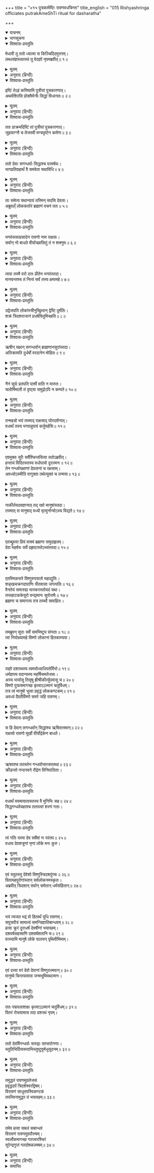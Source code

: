 +++
title = "०१५ पुत्रकामेष्टिः रावणवधचिन्ता"
title_english = "015 Rishyashringa officiates putrakAmeShTi ritual for dasharatha"

+++
<details open><summary>वाचनम्</summary>

<div class="audioEmbed"  caption="श्रीराम-हरिसीताराममूर्ति-घनपाठिभ्यां वचनम्" src="https://archive.org/download/Ramayana-recitation-Sriram-harisItArAmamUrti-Ghanapaati-v2/Kanda_1/Kanda_1_BK-015-Putrakaamesti_-_Raavana_Vadhayojanaa.mp3"></div>
</details>



<details><summary>भागसूचना</summary>

15. ऋष्यशृंगद्वारा राजा दशरथके पुत्रेष्टि यज्ञका आरम्भ, देवताओंकी प्रार्थनासे ब्रह्माजीका रावणके वधका उपाय ढूँढ़ निकालना तथा भगवान् विष्णुका देवताओंको आश्वासन देना
</details>

<details open><summary>विश्वास-प्रस्तुतिः</summary>

मेधावी तु ततो ध्यात्वा स किञ्चिदिदमुत्तरम्।  
लब्धसंज्ञस्ततस्तं तु वेदज्ञो नृपमब्रवीत्॥ १॥
</details>

<details><summary>मूलम्</summary>

मेधावी तु ततो ध्यात्वा स किञ्चिदिदमुत्तरम्।  
लब्धसंज्ञस्ततस्तं तु वेदज्ञो नृपमब्रवीत्॥ १॥
</details>

<details><summary>अनुवाद (हिन्दी)</summary>

महात्मा ऋष्यशृंग बड़े मेधावी और वेदोंके ज्ञाता थे। उन्होंने थोड़ी देरतक ध्यान लगाकर अपने भावी कर्तव्यका निश्चय किया। फिर ध्यानसे विरत हो वे राजासे इस प्रकार बोले—॥ १॥
</details>

<details open><summary>विश्वास-प्रस्तुतिः</summary>

इष्टिं तेऽहं करिष्यामि पुत्रीयां पुत्रकारणात्।  
अथर्वशिरसि प्रोक्तैर्मन्त्रैः सिद्धां विधानतः॥ २॥
</details>

<details><summary>मूलम्</summary>

इष्टिं तेऽहं करिष्यामि पुत्रीयां पुत्रकारणात्।  
अथर्वशिरसि प्रोक्तैर्मन्त्रैः सिद्धां विधानतः॥ २॥
</details>

<details><summary>अनुवाद (हिन्दी)</summary>

‘महाराज! मैं आपको पुत्रकी प्राप्ति करानेके लिये अथर्ववेदके मन्त्रोंसे पुत्रेष्टि नामक यज्ञ करूँगा। वेदोक्त विधिके अनुसार अनुष्ठान करनेपर वह यज्ञ अवश्य सफल होगा’॥ २॥
</details>

<details open><summary>विश्वास-प्रस्तुतिः</summary>

ततः प्राक्रमदिष्टिं तां पुत्रीयां पुत्रकारणात्।  
जुहावाग्नौ च तेजस्वी मन्त्रदृष्टेन कर्मणा॥ ३॥
</details>

<details><summary>मूलम्</summary>

ततः प्राक्रमदिष्टिं तां पुत्रीयां पुत्रकारणात्।  
जुहावाग्नौ च तेजस्वी मन्त्रदृष्टेन कर्मणा॥ ३॥
</details>

<details><summary>अनुवाद (हिन्दी)</summary>

यह कहकर उन तेजस्वी ऋषिने पुत्रप्राप्तिके उद्देश्यसे पुत्रेष्टि नामक यज्ञ प्रारम्भ किया और श्रौतविधिके अनुसार अग्निमें आहुति डाली॥ ३॥
</details>

<details open><summary>विश्वास-प्रस्तुतिः</summary>

ततो देवाः सगन्धर्वाः सिद्धाश्च परमर्षयः।  
भागप्रतिग्रहार्थं वै समवेता यथाविधि॥ ४॥
</details>

<details><summary>मूलम्</summary>

ततो देवाः सगन्धर्वाः सिद्धाश्च परमर्षयः।  
भागप्रतिग्रहार्थं वै समवेता यथाविधि॥ ४॥
</details>

<details><summary>अनुवाद (हिन्दी)</summary>

तब देवता, सिद्ध, गन्धर्व और महर्षिगण विधिके अनुसार अपना-अपना भाग ग्रहण करनेके लिये उस यज्ञमें एकत्र हुए॥ ४॥
</details>

<details open><summary>विश्वास-प्रस्तुतिः</summary>

ताः समेत्य यथान्यायं तस्मिन् सदसि देवताः।  
अब्रुवल्ँ लोककर्तारं ब्रह्माणं वचनं ततः॥ ५॥
</details>

<details><summary>मूलम्</summary>

ताः समेत्य यथान्यायं तस्मिन् सदसि देवताः।  
अब्रुवल्ँ लोककर्तारं ब्रह्माणं वचनं ततः॥ ५॥
</details>

<details><summary>अनुवाद (हिन्दी)</summary>

उस यज्ञ-सभामें क्रमशः एकत्र होकर (दूसरोंकी दृष्टिसे अदृश्य रहते हुए) सब देवता लोककर्ता ब्रह्माजीसे इस प्रकार बोले—॥ ५॥
</details>

<details open><summary>विश्वास-प्रस्तुतिः</summary>

भगवंस्त्वत्प्रसादेन रावणो नाम राक्षसः।  
सर्वान् नो बाधते वीर्याच्छासितुं तं न शक्नुमः॥ ६॥
</details>

<details><summary>मूलम्</summary>

भगवंस्त्वत्प्रसादेन रावणो नाम राक्षसः।  
सर्वान् नो बाधते वीर्याच्छासितुं तं न शक्नुमः॥ ६॥
</details>

<details><summary>अनुवाद (हिन्दी)</summary>

‘भगवन्! रावण नामक राक्षस आपका कृपाप्रसाद पाकर अपने बलसे हम सब लोगोंको बड़ा कष्ट दे रहा है। हममें इतनी शक्ति नहीं है कि अपने पराक्रमसे उसको दबा सकें॥ ६॥
</details>

<details open><summary>विश्वास-प्रस्तुतिः</summary>

त्वया तस्मै वरो दत्तः प्रीतेन भगवंस्तदा।  
मानयन्तश्च तं नित्यं सर्वं तस्य क्षमामहे॥ ७॥
</details>

<details><summary>मूलम्</summary>

त्वया तस्मै वरो दत्तः प्रीतेन भगवंस्तदा।  
मानयन्तश्च तं नित्यं सर्वं तस्य क्षमामहे॥ ७॥
</details>

<details><summary>अनुवाद (हिन्दी)</summary>

‘प्रभो! आपने प्रसन्न होकर उसे वर दे दिया है। तबसे हमलोग उस वरका सदा समादर करते हुए उसके सारे अपराधोंको सहते चले आ रहे हैं॥ ७॥
</details>

<details open><summary>विश्वास-प्रस्तुतिः</summary>

उद्वेजयति लोकांस्त्रीनुच्छ्रितान् द्वेष्टि दुर्मतिः।  
शक्रं त्रिदशराजानं प्रधर्षयितुमिच्छति॥ ८॥
</details>

<details><summary>मूलम्</summary>

उद्वेजयति लोकांस्त्रीनुच्छ्रितान् द्वेष्टि दुर्मतिः।  
शक्रं त्रिदशराजानं प्रधर्षयितुमिच्छति॥ ८॥
</details>

<details><summary>अनुवाद (हिन्दी)</summary>

‘उसने तीनों लोकोंके प्राणियोंका नाकोंदम कर रखा है। वह दुष्टात्मा जिनको कुछ ऊँची स्थितिमें देखता है, उन्हींके साथ द्वेष करने लगता है। देवराज इन्द्रको परास्त करनेकी अभिलाषा रखता है॥ ८॥
</details>

<details open><summary>विश्वास-प्रस्तुतिः</summary>

ऋषीन् यक्षान् सगन्धर्वान् ब्राह्मणानसुरांस्तदा।  
अतिक्रामति दुर्धर्षो वरदानेन मोहितः॥ ९॥
</details>

<details><summary>मूलम्</summary>

ऋषीन् यक्षान् सगन्धर्वान् ब्राह्मणानसुरांस्तदा।  
अतिक्रामति दुर्धर्षो वरदानेन मोहितः॥ ९॥
</details>

<details><summary>अनुवाद (हिन्दी)</summary>

‘आपके वरदानसे मोहित होकर वह इतना उद्दण्ड हो गया है कि ऋषियों, यक्षों, गन्धर्वों, असुरों तथा ब्राह्मणोंको पीड़ा देता और उनका अपमान करता फिरता है॥ ९॥
</details>

<details open><summary>विश्वास-प्रस्तुतिः</summary>

नैनं सूर्यः प्रतपति पार्श्वे वाति न मारुतः।  
चलोर्मिमाली तं दृष्ट्वा समुद्रोऽपि न कम्पते॥ १०॥
</details>

<details><summary>मूलम्</summary>

नैनं सूर्यः प्रतपति पार्श्वे वाति न मारुतः।  
चलोर्मिमाली तं दृष्ट्वा समुद्रोऽपि न कम्पते॥ १०॥
</details>

<details><summary>अनुवाद (हिन्दी)</summary>

‘सूर्य उसको ताप नहीं पहुँचा सकते। वायु उसके पास जोरसे नहीं चलती तथा जिसकी उत्ताल तरंगें सदा ऊपर-नीचे होती रहती हैं, वह समुद्र भी रावणको देखकर भयके मारे स्तब्ध-सा हो जाता है—उसमें कम्पन नहीं होता॥ १०॥
</details>

<details open><summary>विश्वास-प्रस्तुतिः</summary>

तन्महन्नो भयं तस्माद् राक्षसाद् घोरदर्शनात्।  
वधार्थं तस्य भगवन्नुपायं कर्तुमर्हसि॥ ११॥
</details>

<details><summary>मूलम्</summary>

तन्महन्नो भयं तस्माद् राक्षसाद् घोरदर्शनात्।  
वधार्थं तस्य भगवन्नुपायं कर्तुमर्हसि॥ ११॥
</details>

<details><summary>अनुवाद (हिन्दी)</summary>

‘वह राक्षस देखनेमें भी बड़ा भयंकर है। उससे हमें महान् भय प्राप्त हो रहा है; अतः भगवन्! उसके वधके लिये आपको कोई-न-कोई उपाय अवश्य करना चाहिये’॥ ११॥
</details>

<details open><summary>विश्वास-प्रस्तुतिः</summary>

एवमुक्तः सुरैः सर्वैश्चिन्तयित्वा ततोऽब्रवीत्।  
हन्तायं विदितस्तस्य वधोपायो दुरात्मनः॥ १२॥  
तेन गन्धर्वयक्षाणां देवतानां च रक्षसाम्।  
अवध्योऽस्मीति वागुक्ता तथेत्युक्तं च तन्मया॥ १३॥
</details>

<details><summary>मूलम्</summary>

एवमुक्तः सुरैः सर्वैश्चिन्तयित्वा ततोऽब्रवीत्।  
हन्तायं विदितस्तस्य वधोपायो दुरात्मनः॥ १२॥  
तेन गन्धर्वयक्षाणां देवतानां च रक्षसाम्।  
अवध्योऽस्मीति वागुक्ता तथेत्युक्तं च तन्मया॥ १३॥
</details>

<details><summary>अनुवाद (हिन्दी)</summary>

समस्त देवताओंके ऐसा कहनेपर ब्रह्माजी कुछ सोचकर बोले—‘देवताओ! लो, उस दुरात्माके वधका उपाय मेरी समझमें आ गया। उसने वर माँगते समय यह बात कही थी कि मैं गन्धर्व, यक्ष, देवता तथा राक्षसोंके हाथसे न मारा जाऊँ। मैंने भी ‘तथास्तु’ कहकर उसकी प्रार्थना स्वीकार कर ली॥ १२-१३॥
</details>

<details open><summary>विश्वास-प्रस्तुतिः</summary>

नाकीर्तयदवज्ञानात् तद् रक्षो मानुषांस्तदा।  
तस्मात् स मानुषाद् वध्यो मृत्युर्नान्योऽस्य विद्यते॥ १४॥
</details>

<details><summary>मूलम्</summary>

नाकीर्तयदवज्ञानात् तद् रक्षो मानुषांस्तदा।  
तस्मात् स मानुषाद् वध्यो मृत्युर्नान्योऽस्य विद्यते॥ १४॥
</details>

<details><summary>अनुवाद (हिन्दी)</summary>

‘मनुष्योंको तो वह तुच्छ समझता था, इसलिये उनके प्रति अवहेलना होनेके कारण उनसे अवध्य होनेका वरदान नहीं माँगा। इसलिये अब मनुष्यके हाथसे ही उसका वध होगा। मनुष्यके सिवा दूसरा कोई उसकी मृत्युका कारण नहीं है’॥ १४॥
</details>

<details open><summary>विश्वास-प्रस्तुतिः</summary>

एतच्छ्रुत्वा प्रियं वाक्यं ब्रह्मणा समुदाहृतम्।  
देवा महर्षयः सर्वे प्रहृष्टास्तेऽभवंस्तदा॥ १५॥
</details>

<details><summary>मूलम्</summary>

एतच्छ्रुत्वा प्रियं वाक्यं ब्रह्मणा समुदाहृतम्।  
देवा महर्षयः सर्वे प्रहृष्टास्तेऽभवंस्तदा॥ १५॥
</details>

<details><summary>अनुवाद (हिन्दी)</summary>

ब्रह्माजीकी कही हुई यह प्रिय बात सुनकर उस समय समस्त देवता और महर्षि बड़े प्रसन्न हुए॥ १५॥
</details>

<details open><summary>विश्वास-प्रस्तुतिः</summary>

एतस्मिन्नन्तरे विष्णुरुपयातो महाद्युतिः।  
शङ्खचक्रगदापाणिः पीतवासा जगत्पतिः॥ १६॥  
वैनतेयं समारुह्य भास्करस्तोयदं यथा।  
तप्तहाटककेयूरो वन्द्यमानः सुरोत्तमैः॥ १७॥  
ब्रह्मणा च समागत्य तत्र तस्थौ समाहितः।
</details>

<details><summary>मूलम्</summary>

एतस्मिन्नन्तरे विष्णुरुपयातो महाद्युतिः।  
शङ्खचक्रगदापाणिः पीतवासा जगत्पतिः॥ १६॥  
वैनतेयं समारुह्य भास्करस्तोयदं यथा।  
तप्तहाटककेयूरो वन्द्यमानः सुरोत्तमैः॥ १७॥  
ब्रह्मणा च समागत्य तत्र तस्थौ समाहितः।
</details>

<details><summary>अनुवाद (हिन्दी)</summary>

इसी समय महान् तेजस्वी जगत्पति भगवान् विष्णु भी मेघके ऊपर स्थित हुए सूर्यकी भाँति गरुड़पर सवार हो वहाँ आ पहुँचे। उनके शरीरपर पीताम्बर और हाथोंमें शङ्ख, चक्र एवं गदा आदि आयुध शोभा पा रहे थे। उनकी दोनों भुजाओंमें तपाये हुए सुवर्णके बने केयूर प्रकाशित हो रहे थे। उस समय सम्पूर्ण देवताओंने उनकी वन्दना की और वे ब्रह्माजीसे मिलकर सावधानीके साथ सभामें विराजमान हो गये॥ १६-१७ १/२॥
</details>

<details open><summary>विश्वास-प्रस्तुतिः</summary>

तमब्रुवन् सुराः सर्वे समभिष्टूय संनताः॥ १८॥  
त्वां नियोक्ष्यामहे विष्णो लोकानां हितकाम्यया।
</details>

<details><summary>मूलम्</summary>

तमब्रुवन् सुराः सर्वे समभिष्टूय संनताः॥ १८॥  
त्वां नियोक्ष्यामहे विष्णो लोकानां हितकाम्यया।
</details>

<details><summary>अनुवाद (हिन्दी)</summary>

तब समस्त देवताओंने विनीत भावसे उनकी स्तुति करके कहा—‘सर्वव्यापी परमेश्वर! हम तीनों लोकोंके हितकी कामनासे आपके ऊपर एक महान् कार्यका भार दे रहे हैं॥ १८ १/२॥
</details>

<details open><summary>विश्वास-प्रस्तुतिः</summary>

राज्ञो दशरथस्य त्वमयोध्याधिपतेर्विभो॥ १९॥  
धर्मज्ञस्य वदान्यस्य महर्षिसमतेजसः।  
अस्य भार्यासु तिसृषु ह्रीश्रीकीर्त्युपमासु च॥ २०॥  
विष्णो पुत्रत्वमागच्छ कृत्वाऽऽत्मानं चतुर्विधम्।  
तत्र त्वं मानुषो भूत्वा प्रवृद्धं लोककण्टकम्॥ २१॥  
अवध्यं दैवतैर्विष्णो समरे जहि रावणम्।
</details>

<details><summary>मूलम्</summary>

राज्ञो दशरथस्य त्वमयोध्याधिपतेर्विभो॥ १९॥  
धर्मज्ञस्य वदान्यस्य महर्षिसमतेजसः।  
अस्य भार्यासु तिसृषु ह्रीश्रीकीर्त्युपमासु च॥ २०॥  
विष्णो पुत्रत्वमागच्छ कृत्वाऽऽत्मानं चतुर्विधम्।  
तत्र त्वं मानुषो भूत्वा प्रवृद्धं लोककण्टकम्॥ २१॥  
अवध्यं दैवतैर्विष्णो समरे जहि रावणम्।
</details>

<details><summary>अनुवाद (हिन्दी)</summary>

‘प्रभो! अयोध्याके राजा दशरथ धर्मज्ञ, उदार तथा महर्षियोंके समान तेजस्वी हैं। उनके तीन रानियाँ हैं जो ह्री, श्री और कीर्ति—इन तीन देवियोंके समान हैं। विष्णुदेव! आप अपने चार स्वरूप बनाकर राजाकी उन तीनों रानियोंके गर्भसे पुत्ररूपमें अवतार ग्रहण कीजिये। इस प्रकार मनुष्यरूपमें प्रकट होकर आप संसारके लिये प्रबल कण्टकरूप रावणको, जो देवताओंके लिये अवध्य है, समरभूमिमें मार डालिये॥ १९—२१ १/२॥
</details>

<details open><summary>विश्वास-प्रस्तुतिः</summary>

स हि देवान् सगन्धर्वान् सिद्धांश्च ऋषिसत्तमान्॥ २२॥  
राक्षसो रावणो मूर्खो वीर्योद्रेकेण बाधते।
</details>

<details><summary>मूलम्</summary>

स हि देवान् सगन्धर्वान् सिद्धांश्च ऋषिसत्तमान्॥ २२॥  
राक्षसो रावणो मूर्खो वीर्योद्रेकेण बाधते।
</details>

<details><summary>अनुवाद (हिन्दी)</summary>

‘वह मूर्ख राक्षस रावण अपने बढ़े हुए पराक्रमसे देवता, गन्धर्व, सिद्ध तथा श्रेष्ठ महर्षियोंको बहुत कष्ट दे रहा है॥ २२ १/२॥
</details>

<details open><summary>विश्वास-प्रस्तुतिः</summary>

ऋषयश्च ततस्तेन गन्धर्वाप्सरसस्तथा॥ २३॥  
क्रीडन्तो नन्दनवने रौद्रेण विनिपातिताः।
</details>

<details><summary>मूलम्</summary>

ऋषयश्च ततस्तेन गन्धर्वाप्सरसस्तथा॥ २३॥  
क्रीडन्तो नन्दनवने रौद्रेण विनिपातिताः।
</details>

<details><summary>अनुवाद (हिन्दी)</summary>

‘उस रौद्र निशाचरने ऋषियोंको तथा नन्दनवनमें क्रीड़ा करनेवाले गन्धर्वों और अप्सराओंको भी स्वर्गसे भूमिपर गिरा दिया है॥ २३ १/२॥
</details>

<details open><summary>विश्वास-प्रस्तुतिः</summary>

वधार्थं वयमायातास्तस्य वै मुनिभिः सह॥ २४॥  
सिद्धगन्धर्वयक्षाश्च ततस्त्वां शरणं गताः।
</details>

<details><summary>मूलम्</summary>

वधार्थं वयमायातास्तस्य वै मुनिभिः सह॥ २४॥  
सिद्धगन्धर्वयक्षाश्च ततस्त्वां शरणं गताः।
</details>

<details><summary>अनुवाद (हिन्दी)</summary>

‘इसलिये मुनियोंसहित हम सब सिद्ध, गन्धर्व, यक्ष तथा देवता उसके वधके लिये आपकी शरणमें आये हैं॥ २४ १/२॥
</details>

<details open><summary>विश्वास-प्रस्तुतिः</summary>

त्वं गतिः परमा देव सर्वेषां नः परंतप॥ २५॥  
वधाय देवशत्रूणां नृणां लोके मनः कुरु।
</details>

<details><summary>मूलम्</summary>

त्वं गतिः परमा देव सर्वेषां नः परंतप॥ २५॥  
वधाय देवशत्रूणां नृणां लोके मनः कुरु।
</details>

<details><summary>अनुवाद (हिन्दी)</summary>

‘शत्रुओंको संताप देनेवाले देव! आप ही हम सब लोगोंकी परमगति हैं, अतः इन देवद्रोहियोंका वध करनेके लिये आप मनुष्यलोकमें अवतार लेनेका निश्चय कीजिये’॥ २५ १/२॥
</details>

<details open><summary>विश्वास-प्रस्तुतिः</summary>

एवं स्तुतस्तु देवेशो विष्णुस्त्रिदशपुंगवः॥ २६॥  
पितामहपुरोगांस्तान् सर्वलोकनमस्कृतः।  
अब्रवीत् त्रिदशान् सर्वान् समेतान् धर्मसंहितान्॥ २७॥
</details>

<details><summary>मूलम्</summary>

एवं स्तुतस्तु देवेशो विष्णुस्त्रिदशपुंगवः॥ २६॥  
पितामहपुरोगांस्तान् सर्वलोकनमस्कृतः।  
अब्रवीत् त्रिदशान् सर्वान् समेतान् धर्मसंहितान्॥ २७॥
</details>

<details><summary>अनुवाद (हिन्दी)</summary>

उनके इस प्रकार स्तुति करनेपर सर्वलोक-वन्दित देवप्रवर देवाधिदेव भगवान् विष्णुने वहाँ एकत्र हुए उन समस्त ब्रह्मा आदि धर्मपरायण देवताओंसे कहा—॥ २६-२७॥
</details>

<details open><summary>विश्वास-प्रस्तुतिः</summary>

भयं त्यजत भद्रं वो हितार्थं युधि रावणम्।  
सपुत्रपौत्रं सामात्यं समन्त्रिज्ञातिबान्धवम्॥ २८॥  
हत्वा क्रूरं दुराधर्षं देवर्षीणां भयावहम्।  
दशवर्षसहस्राणि दशवर्षशतानि च॥ २९॥  
वत्स्यामि मानुषे लोके पालयन् पृथिवीमिमाम्।
</details>

<details><summary>मूलम्</summary>

भयं त्यजत भद्रं वो हितार्थं युधि रावणम्।  
सपुत्रपौत्रं सामात्यं समन्त्रिज्ञातिबान्धवम्॥ २८॥  
हत्वा क्रूरं दुराधर्षं देवर्षीणां भयावहम्।  
दशवर्षसहस्राणि दशवर्षशतानि च॥ २९॥  
वत्स्यामि मानुषे लोके पालयन् पृथिवीमिमाम्।
</details>

<details><summary>अनुवाद (हिन्दी)</summary>

‘देवगण! तुम्हारा कल्याण हो। तुम भयको त्याग दो। मैं तुम्हारा हित करनेके लिये रावणको पुत्र, पौत्र, अमात्य, मन्त्री और बन्धु-बान्धवोंसहित युद्धमें मार डालूँगा। देवताओं तथा ऋषियोंको भय देनेवाले उस क्रूर एवं दुर्धर्ष राक्षसका नाश करके मैं ग्यारह हजार वर्षोंतक इस पृथ्वीका पालन करता हुआ मनुष्यलोकमें निवास करूँगा’॥ २८-२९ १/२॥
</details>

<details open><summary>विश्वास-प्रस्तुतिः</summary>

एवं दत्त्वा वरं देवो देवानां विष्णुरात्मवान्॥ ३०॥  
मानुष्ये चिन्तयामास जन्मभूमिमथात्मनः।
</details>

<details><summary>मूलम्</summary>

एवं दत्त्वा वरं देवो देवानां विष्णुरात्मवान्॥ ३०॥  
मानुष्ये चिन्तयामास जन्मभूमिमथात्मनः।
</details>

<details><summary>अनुवाद (हिन्दी)</summary>

देवताओंको ऐसा वर देकर मनस्वी भगवान् विष्णुने मनुष्यलोकमें पहले अपनी जन्मभूमिके सम्बन्धमें विचार किया॥ ३० १/२॥
</details>

<details open><summary>विश्वास-प्रस्तुतिः</summary>

ततः पद्मपलाशाक्षः कृत्वाऽऽत्मानं चतुर्विधम्॥ ३१॥  
पितरं रोचयामास तदा दशरथं नृपम्।
</details>

<details><summary>मूलम्</summary>

ततः पद्मपलाशाक्षः कृत्वाऽऽत्मानं चतुर्विधम्॥ ३१॥  
पितरं रोचयामास तदा दशरथं नृपम्।
</details>

<details><summary>अनुवाद (हिन्दी)</summary>

इसके बाद कमलनयन श्रीहरिने अपनेको चार स्वरूपोंमें प्रकट करके राजा दशरथको पिता बनानेका निश्चय किया॥ ३१ १/२॥
</details>

<details open><summary>विश्वास-प्रस्तुतिः</summary>

ततो देवर्षिगन्धर्वाः सरुद्राः साप्सरोगणाः।  
स्तुतिभिर्दिव्यरूपाभिस्तुष्टुवुर्मधुसूदनम्॥ ३२॥
</details>

<details><summary>मूलम्</summary>

ततो देवर्षिगन्धर्वाः सरुद्राः साप्सरोगणाः।  
स्तुतिभिर्दिव्यरूपाभिस्तुष्टुवुर्मधुसूदनम्॥ ३२॥
</details>

<details><summary>अनुवाद (हिन्दी)</summary>

तब देवता, ऋषि, गन्धर्व, रुद्र तथा अप्सराओंने दिव्य स्तुतियोंके द्वारा भगवान् मधुसूदनका स्तवन किया॥ ३२॥
</details>

<details open><summary>विश्वास-प्रस्तुतिः</summary>

तमुद्धतं रावणमुग्रतेजसं  
प्रवृद्धदर्पं त्रिदशेश्वरद्विषम्।  
विरावणं साधुतपस्विकण्टकं  
तपस्विनामुद्धर तं भयावहम्॥ ३३॥
</details>

<details><summary>मूलम्</summary>

तमुद्धतं रावणमुग्रतेजसं  
प्रवृद्धदर्पं त्रिदशेश्वरद्विषम्।  
विरावणं साधुतपस्विकण्टकं  
तपस्विनामुद्धर तं भयावहम्॥ ३३॥
</details>

<details><summary>अनुवाद (हिन्दी)</summary>

वे कहने लगे—‘प्रभो! रावण बड़ा उद्दण्ड है। उसका तेज अत्यन्त उग्र और घमण्ड बहुत बढ़ा-चढ़ा है। वह देवराज इन्द्रसे सदा द्वेष रखता है। तीनों लोकोंको रुलाता है, साधुओं और तपस्वी जनोंके लिये तो वह बहुत बड़ा कण्टक है; अतः तापसोंको भय देनेवाले उस भयानक राक्षसकी आप जड़ उखाड़ डालिये॥ ३३॥
</details>

<details open><summary>विश्वास-प्रस्तुतिः</summary>

तमेव हत्वा सबलं सबान्धवं  
विरावणं रावणमुग्रपौरुषम्।  
स्वर्लोकमागच्छ गतज्वरश्चिरं  
सुरेन्द्रगुप्तं गतदोषकल्मषम्॥ ३४॥
</details>

<details><summary>मूलम्</summary>

तमेव हत्वा सबलं सबान्धवं  
विरावणं रावणमुग्रपौरुषम्।  
स्वर्लोकमागच्छ गतज्वरश्चिरं  
सुरेन्द्रगुप्तं गतदोषकल्मषम्॥ ३४॥
</details>

<details><summary>अनुवाद (हिन्दी)</summary>

‘उपेन्द्र! सारे जगत् को रुलानेवाले उस उग्र पराक्रमी रावणको सेना और बन्धु-बान्धवोंसहित नष्ट करके अपनी स्वाभाविक निश्चिन्तताके साथ अपने ही द्वारा सुरक्षित उस चिरन्तन वैकुण्ठधाममें आ जाइये; जिसे राग-द्वेष आदि दोषोंका कलुष कभी छू नहीं पाता है’॥ ३४॥
</details>

<details><summary>समाप्तिः</summary>

इत्यार्षे श्रीमद्रामायणे वाल्मीकीये आदिकाव्ये बालकाण्डे पञ्चदशः सर्गः॥ १५॥  
इस प्रकार श्रीवाल्मीकिनिर्मित आर्षरामायण आदिकाव्यके बालकाण्डमें पंद्रहवाँ सर्ग पूरा हुआ॥ १५॥
</details>
